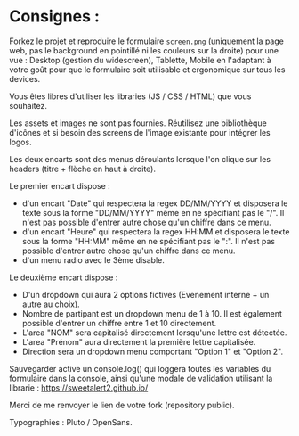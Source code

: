 # Consignes :

Forkez le projet et reproduire le formulaire `screen.png` (uniquement la page web, pas le background en pointillé ni les couleurs sur la droite) pour une vue : Desktop (gestion du widescreen), Tablette, Mobile en l'adaptant à votre goût pour que le formulaire soit utilisable et ergonomique sur tous les devices.

Vous êtes libres d'utiliser les libraries (JS / CSS / HTML) que vous souhaitez.

Les assets et images ne sont pas fournies. Réutilisez une bibliothèque d'icônes et si besoin des screens de l'image existante pour intégrer les logos.

Les deux encarts sont des menus déroulants lorsque l'on clique sur les headers (titre + flèche en haut à droite).

Le premier encart dispose :
- d'un encart "Date" qui respectera la regex DD/MM/YYYY et disposera le texte sous la forme "DD/MM/YYYY" même en ne spécifiant pas le "/". Il n'est pas possible d'entrer autre chose qu'un chiffre dans ce menu.
- d'un encart "Heure" qui respectera la regex HH:MM et disposera le texte sous la forme "HH:MM" même en ne spécifiant pas le ":". Il n'est pas possible d'entrer autre chose qu'un chiffre dans ce menu.
- d'un menu radio avec le 3ème disable.

Le deuxième encart dispose :
- D'un dropdown qui aura 2 options fictives (Evenement interne + un autre au choix).
- Nombre de partipant est un dropdown menu de 1 à 10. Il est également possible d'entrer un chiffre entre 1 et 10 directement.
- L'area "NOM" sera capitalisé directement lorsqu'une lettre est détectée.
- L'area "Prénom" aura directement la première lettre capitalisée.
- Direction sera un dropdown menu comportant "Option 1" et "Option 2".

Sauvegarder active un console.log() qui loggera toutes les variables du formulaire dans la console, ainsi qu'une modale de validation utilisant la librarie : https://sweetalert2.github.io/

Merci de me renvoyer le lien de votre fork (repository public).

Typographies : Pluto / OpenSans.
